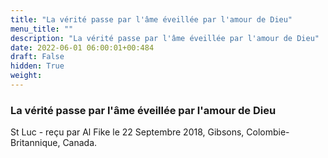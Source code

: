 ```yaml
---
title: "La vérité passe par l'âme éveillée par l'amour de Dieu"
menu_title: ""
description: "La vérité passe par l'âme éveillée par l'amour de Dieu"
date: 2022-06-01 06:00:01+00:484
draft: False
hidden: True
weight:
---
```

### La vérité passe par l'âme éveillée par l'amour de Dieu

St Luc - reçu par Al Fike le 22 Septembre 2018, Gibsons, Colombie-Britannique, Canada.



